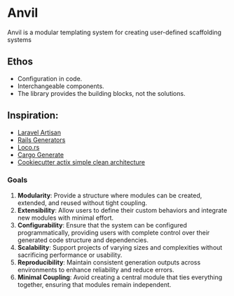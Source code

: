 # Anvil

Anvil is a modular templating system for creating user-defined scaffolding systems

## Ethos

- Configuration in code.
- Interchangeable components.
- The library provides the building blocks, not the solutions.

## Inspiration:

- [Laravel Artisan](https://laravel.com/docs/11.x/artisan)
- [Rails Generators](https://guides.rubyonrails.org/generators.html)
- [Loco.rs](https://loco.rs/docs/getting-started/tour/#adding-a-crud-api)
- [Cargo Generate](https://github.com/cargo-generate/cargo-generate)
- [Cookiecutter actix simple clean architecture](https://github.com/microsoft/cookiecutter-rust-actix-clean-architecture)


### Goals
1. **Modularity**: Provide a structure where modules can be created, extended, and reused without tight coupling.
2. **Extensibility**: Allow users to define their custom behaviors and integrate new modules with minimal effort.
3. **Configurability**: Ensure that the system can be configured programmatically, providing users with complete control over their generated code structure and dependencies.
4. **Scalability**: Support projects of varying sizes and complexities without sacrificing performance or usability.
5. **Reproducibility**: Maintain consistent generation outputs across environments to enhance reliability and reduce errors.
6. **Minimal Coupling**: Avoid creating a central module that ties everything together, ensuring that modules remain independent.
